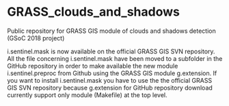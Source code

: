 # GRASS_clouds_and_shadows
Public repository for GRASS GIS module of clouds and shadows detection (GSoC 2018 project)

i.sentinel.mask is now available on the official GRASS GIS SVN repository.
All the file concerning i.sentinel.mask have been moved to a subfolder in the GitHub repository in order to make available the new module i.sentinel.preproc from Github using the GRASS GIS module g.extension.
If you want to install i.sentinel.mask you have to use the the official GRASS GIS SVN repository because g.extension for GitHub repository download currently support only module (Makefile) at the top level.
